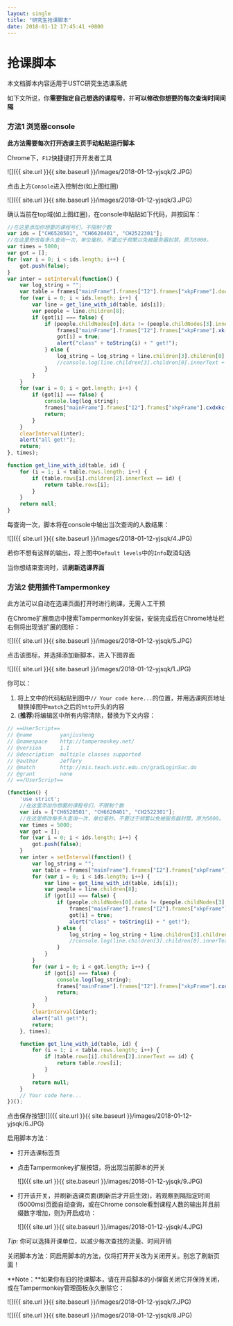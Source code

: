 ```yaml
---
layout: single
title: "研究生抢课脚本"
date: 2018-01-12 17:45:41 +0800
---
```


# 抢课脚本

本文档脚本内容适用于USTC研究生选课系统

如下文所说，你**需要指定自己想选的课程号**，并**可以修改你想要的每次查询时间间隔**

### 方法1 浏览器console

**此方法需要每次打开选课主页手动粘贴运行脚本**

Chrome下，`F12`快捷键打开开发者工具

![]({{ site.url }}{{ site.baseurl }}/images/2018-01-12-yjsqk/2.JPG)



点击上方`Console`进入控制台(如上图红圈)

![]({{ site.url }}{{ site.baseurl }}/images/2018-01-12-yjsqk/3.JPG)

确认当前在top域(如上图红圈)，在console中粘贴如下代码，并按回车：

```javascript
//在这里添加你想要的课程号们，不限制个数
var ids = ["CH6520501", "CH6620401", "CH2522301"];
//在这里修改每多久查询一次，单位毫秒。不要过于频繁以免被服务器封禁。原为5000。
var times = 5000;
var got = [];
for (var i = 0; i < ids.length; i++) {
    got.push(false);
}
var inter = setInterval(function() {
    var log_string = "";
    var table = frames["mainFrame"].frames["I2"].frames["xkpFrame"].document.children[0].children[1].children[0].children[0].children[2].children[0];
    for (var i = 0; i < ids.length; i++) {
        var line = get_line_with_id(table, ids[i]);
        var people = line.children[8];
        if (got[i] === false) {
            if (people.childNodes[0].data != (people.childNodes[3].innerText + "/")) {
                frames["mainFrame"].frames["I2"].frames["xkpFrame"].xk(ids[i]);
                got[i] = true;
                alert("class" + toString(i) + " get!");
            } else {
                log_string = log_string + line.children[3].children[0].innerText + " : " + people.childNodes[0].data + people.childNodes[3].innerText + "\n";
                //console.log(line.children[3].children[0].innerText + " : " + people.childNodes[0].data + people.childNodes[3].innerText);
            }
        }
    }
    for (var i = 0; i < got.length; i++) {
        if (got[i] === false) {
            console.log(log_string);
            frames["mainFrame"].frames["I2"].frames["xkpFrame"].cxdxkc();
            return;
        }
    }
    clearInterval(inter);
    alert("all get!");
    return;
}, times);

function get_line_with_id(table, id) {
    for (i = 1; i < table.rows.length; i++) {
        if (table.rows[i].children[2].innerText == id) {
            return table.rows[i];
        }
    }
    return null;
}
```

每查询一次，脚本将在console中输出当次查询的人数结果：

![]({{ site.url }}{{ site.baseurl }}/images/2018-01-12-yjsqk/4.JPG)

若你不想有这样的输出，将上图中`Default levels`中的`Info`取消勾选

当你想结束查询时，请**刷新选课界面**

### 方法2 使用插件Tampermonkey

此方法可以自动在选课页面打开时进行刷课，无需人工干预

在Chrome扩展商店中搜索Tampermonkey并安装，安装完成后在Chrome地址栏右侧将出现该扩展的图标：

![]({{ site.url }}{{ site.baseurl }}/images/2018-01-12-yjsqk/5.JPG)

点击该图标，并选择添加新脚本，进入下图界面

![]({{ site.url }}{{ site.baseurl }}/images/2018-01-12-yjsqk/1.JPG)

你可以：

1. 将上文中的代码粘贴到图中`// Your code here...`的位置，并用选课网页地址替换掉图中`match`之后的`http`开头的内容
2. (**推荐**)将编辑区中所有内容清除，替换为下文内容：

```javascript
// ==UserScript==
// @name         yanjiusheng
// @namespace    http://tampermonkey.net/
// @version      1.1
// @description  multiple classes supported
// @author       Jeffery
// @match        http://mis.teach.ustc.edu.cn/gradLoginSuc.do
// @grant        none
// ==/UserScript==

(function() {
    'use strict';
    //在这里添加你想要的课程号们，不限制个数
    var ids = ["CH6520501", "CH6620401", "CH2522301"];
    //在这里修改每多久查询一次，单位毫秒。不要过于频繁以免被服务器封禁。原为5000。
    var times = 5000;
    var got = [];
    for (var i = 0; i < ids.length; i++) {
        got.push(false);
    }
    var inter = setInterval(function() {
        var log_string = "";
        var table = frames["mainFrame"].frames["I2"].frames["xkpFrame"].document.children[0].children[1].children[0].children[0].children[2].children[0];
        for (var i = 0; i < ids.length; i++) {
            var line = get_line_with_id(table, ids[i]);
            var people = line.children[8];
            if (got[i] === false) {
                if (people.childNodes[0].data != (people.childNodes[3].innerText + "/")) {
                    frames["mainFrame"].frames["I2"].frames["xkpFrame"].xk(ids[i]);
                    got[i] = true;
                    alert("class" + toString(i) + " get!");
                } else {
                    log_string = log_string + line.children[3].children[0].innerText + " : " + people.childNodes[0].data + people.childNodes[3].innerText + "\n";
                    //console.log(line.children[3].children[0].innerText + " : " + people.childNodes[0].data + people.childNodes[3].innerText);
                }
            }
        }
        for (var i = 0; i < got.length; i++) {
            if (got[i] === false) {
                console.log(log_string);
                frames["mainFrame"].frames["I2"].frames["xkpFrame"].cxdxkc();
                return;
            }
        }
        clearInterval(inter);
        alert("all get!");
        return;
    }, times);

    function get_line_with_id(table, id) {
        for (i = 1; i < table.rows.length; i++) {
            if (table.rows[i].children[2].innerText == id) {
                return table.rows[i];
            }
        }
        return null;
    }
    // Your code here...
})();
```

点击保存按钮![]({{ site.url }}{{ site.baseurl }}/images/2018-01-12-yjsqk/6.JPG)

启用脚本方法：

* 打开选课标签页

* 点击Tampermonkey扩展按钮，将出现当前脚本的开关

  ![]({{ site.url }}{{ site.baseurl }}/images/2018-01-12-yjsqk/9.JPG)

* 打开该开关，并刷新选课页面(刷新后才开启生效)，若观察到隔指定时间(5000ms)页面自动查询，或在Chrome console看到课程人数的输出并且前缀数字增加，则为开启成功：

  ![]({{ site.url }}{{ site.baseurl }}/images/2018-01-12-yjsqk/4.JPG)

*Tip:* 你可以选择开课单位，以减少每次查找的流量、时间开销

关闭脚本方法：同启用脚本的方法，仅将打开开关改为关闭开关。别忘了刷新页面！



**Note：**如果你有旧的抢课脚本，请在开启脚本的小弹窗关闭它并保持关闭，或在Tampermonkey管理面板永久删除它：

![]({{ site.url }}{{ site.baseurl }}/images/2018-01-12-yjsqk/7.JPG)

![]({{ site.url }}{{ site.baseurl }}/images/2018-01-12-yjsqk/8.JPG)